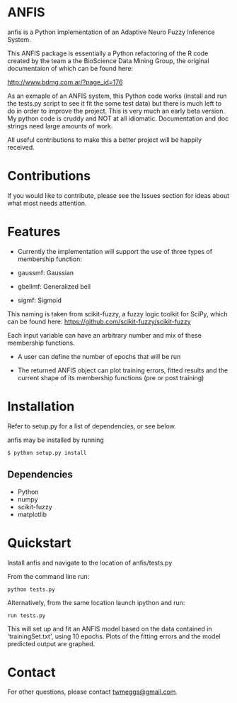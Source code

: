 ANFIS
=======

anfis is a Python implementation of an Adaptive Neuro Fuzzy Inference System.

This ANFIS package is essentially a Python refactoring of the R code created
by the team a the BioScience Data Mining Group, the original documentaion of
which can be found here:

http://www.bdmg.com.ar/?page_id=176

As an exmaple of an ANFIS system, this Python code works (install and run the
tests.py script to see it fit the some test data) but there is much left to do
in order to improve the project.  This is very much an early beta version.
My python code is cruddy and NOT at all idiomatic. Documentation and doc strings
need large amounts of work.

All useful contributions to make this a better project will be happily received.


Contributions
============

If you would like to contribute, please see the Issues section for ideas
about what most needs attention.

Features
========

* Currently the implementation will support the use of three types of
membership function:

* gaussmf: Gaussian
* gbellmf: Generalized bell
* sigmf: Sigmoid

This naming is taken from scikit-fuzzy, a fuzzy logic toolkit for SciPy,
which can be found here: https://github.com/scikit-fuzzy/scikit-fuzzy

Each input variable can have an arbitrary number and mix of these membership
functions.

* A user can define the number of epochs that will be run

* The returned ANFIS object can plot training errors, fitted results and
the current shape of its membership functions (pre or post training)


Installation
============

Refer to setup.py for a list of dependencies, or see below.

anfis may be installed by running

    $ python setup.py install

Dependencies
------------

* Python
* numpy
* scikit-fuzzy
* matplotlib


Quickstart
==========

Install anfis and navigate to the location of anfis/tests.py

From the command line run:
```
python tests.py
```
Alternatively, from the same location launch ipython and run:
```
run tests.py
```

This will set up and fit an ANFIS model based on the data contained
in 'trainingSet.txt', using 10 epochs.  Plots of the fitting errors
and the model predicted output are graphed.



Contact
=======

For other questions, please contact <twmeggs@gmail.com>.